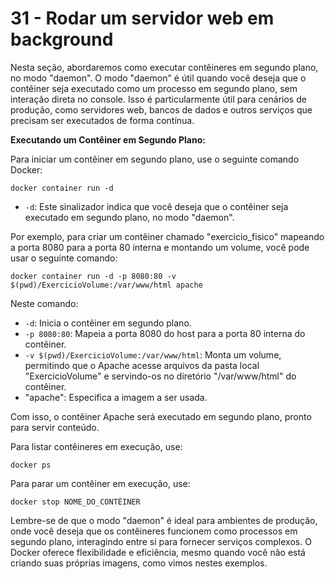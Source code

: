 # 31 - Rodar um servidor web em background

Nesta seção, abordaremos como executar contêineres em segundo plano, no modo "daemon". O modo "daemon" é útil quando você deseja que o contêiner seja executado como um processo em segundo plano, sem interação direta no console. Isso é particularmente útil para cenários de produção, como servidores web, bancos de dados e outros serviços que precisam ser executados de forma contínua.

**Executando um Contêiner em Segundo Plano:**

Para iniciar um contêiner em segundo plano, use o seguinte comando Docker:

```
docker container run -d
```

- `-d`: Este sinalizador indica que você deseja que o contêiner seja executado em segundo plano, no modo "daemon".

Por exemplo, para criar um contêiner chamado "exercicio_fisico" mapeando a porta 8080 para a porta 80 interna e montando um volume, você pode usar o seguinte comando:

```
docker container run -d -p 8080:80 -v $(pwd)/ExercicioVolume:/var/www/html apache
```

Neste comando:
- `-d`: Inicia o contêiner em segundo plano.
- `-p 8080:80`: Mapeia a porta 8080 do host para a porta 80 interna do contêiner.
- `-v $(pwd)/ExercicioVolume:/var/www/html`: Monta um volume, permitindo que o Apache acesse arquivos da pasta local "ExercicioVolume" e servindo-os no diretório "/var/www/html" do contêiner.
- "apache": Especifica a imagem a ser usada.

Com isso, o contêiner Apache será executado em segundo plano, pronto para servir conteúdo.

Para listar contêineres em execução, use:

```
docker ps
```

Para parar um contêiner em execução, use:

```
docker stop NOME_DO_CONTÊINER
```

Lembre-se de que o modo "daemon" é ideal para ambientes de produção, onde você deseja que os contêineres funcionem como processos em segundo plano, interagindo entre si para fornecer serviços complexos. O Docker oferece flexibilidade e eficiência, mesmo quando você não está criando suas próprias imagens, como vimos nestes exemplos.

 
